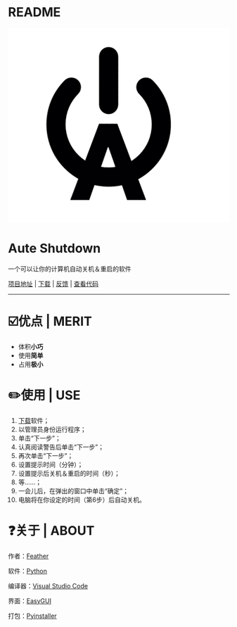 # README

​![ico-png](assets/ico-png-20240927181401-ih7dg5a.png)​

# **Aute Shutdown**

一个可以让你的计算机自动关机＆重启的软件

[项目地址](https://github.com/Feather-code107/Aute_Shutdown) | [下载](https://github.com/Feather-code107/Aute_Shutdown/releases) | [反馈](https://github.com/Feather-code107/Aute_Shutdown/issues) | [查看代码](https://github.com/Feather-code107/Aute_Shutdown/tree/main)

---

# ☑️优点 | MERIT

* 体积**小巧**
* 使用**简单**
* 占用**极小**

# ✏️使用 | USE

1. [下载](https://github.com/Feather-code107/Aute_Shutdown/releases)软件；
2. 以管理员身份运行程序；
3. 单击“下一步”；
4. 认真阅读警告后单击“下一步”；
5. 再次单击“下一步”；
6. 设置提示时间（分钟）；
7. 设置提示后关机＆重启的时间（秒）；
8. 等……；
9. 一会儿后，在弹出的窗口中单击“确定”；
10. 电脑将在你设定的时间（第6步）后自动关机。

# ❓关于 | ABOUT

作者：[Feather](https://github.com/Feather-code107)

软件：[Python](https://www.python.org)

编译器：[Visual Studio Code](https://code.visualstudio.com/)

界面：[EasyGUI](https://easygui.sourceforge.net)

打包：[Pyinstaller](https://pyinstaller.org)

‍

‍
